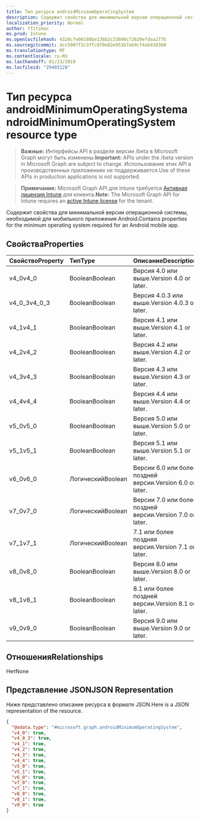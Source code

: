 ```yaml
---
title: Тип ресурса androidMinimumOperatingSystem
description: Содержит свойства для минимальной версии операционной системы, необходимой для мобильного приложения Android.
localization_priority: Normal
author: tfitzmac
ms.prod: Intune
ms.openlocfilehash: 4328cfe06180be138b2c33840c72620efdaa277b
ms.sourcegitcommit: dcc5907f2c3ffc0f0e82e953b7ab9cf4ab938360
ms.translationtype: MT
ms.contentlocale: ru-RU
ms.lasthandoff: 01/23/2019
ms.locfileid: "29403128"
---
```

# <a name="androidminimumoperatingsystem-resource-type"></a><span data-ttu-id="4afbc-103">Тип ресурса androidMinimumOperatingSystem</span><span class="sxs-lookup"><span data-stu-id="4afbc-103">androidMinimumOperatingSystem resource type</span></span>

> <span data-ttu-id="4afbc-104">**Важные:** Интерфейсы API в разделе версии /beta в Microsoft Graph могут быть изменены.</span><span class="sxs-lookup"><span data-stu-id="4afbc-104">**Important:** APIs under the /beta version in Microsoft Graph are subject to change.</span></span> <span data-ttu-id="4afbc-105">Использование этих API в производственных приложениях не поддерживается.</span><span class="sxs-lookup"><span data-stu-id="4afbc-105">Use of these APIs in production applications is not supported.</span></span>

> <span data-ttu-id="4afbc-106">**Примечание:** Microsoft Graph API для Intune требуется [Активная лицензия Intune](https://go.microsoft.com/fwlink/?linkid=839381) для клиента.</span><span class="sxs-lookup"><span data-stu-id="4afbc-106">**Note:** The Microsoft Graph API for Intune requires an [active Intune license](https://go.microsoft.com/fwlink/?linkid=839381) for the tenant.</span></span>

<span data-ttu-id="4afbc-107">Содержит свойства для минимальной версии операционной системы, необходимой для мобильного приложения Android.</span><span class="sxs-lookup"><span data-stu-id="4afbc-107">Contains properties for the minimum operating system required for an Android mobile app.</span></span>

## <a name="properties"></a><span data-ttu-id="4afbc-108">Свойства</span><span class="sxs-lookup"><span data-stu-id="4afbc-108">Properties</span></span>
|<span data-ttu-id="4afbc-109">Свойство</span><span class="sxs-lookup"><span data-stu-id="4afbc-109">Property</span></span>|<span data-ttu-id="4afbc-110">Тип</span><span class="sxs-lookup"><span data-stu-id="4afbc-110">Type</span></span>|<span data-ttu-id="4afbc-111">Описание</span><span class="sxs-lookup"><span data-stu-id="4afbc-111">Description</span></span>|
|:---|:---|:---|
|<span data-ttu-id="4afbc-112">v4_0</span><span class="sxs-lookup"><span data-stu-id="4afbc-112">v4_0</span></span>|<span data-ttu-id="4afbc-113">Boolean</span><span class="sxs-lookup"><span data-stu-id="4afbc-113">Boolean</span></span>|<span data-ttu-id="4afbc-114">Версия 4.0 или выше.</span><span class="sxs-lookup"><span data-stu-id="4afbc-114">Version 4.0 or later.</span></span>|
|<span data-ttu-id="4afbc-115">v4_0_3</span><span class="sxs-lookup"><span data-stu-id="4afbc-115">v4_0_3</span></span>|<span data-ttu-id="4afbc-116">Boolean</span><span class="sxs-lookup"><span data-stu-id="4afbc-116">Boolean</span></span>|<span data-ttu-id="4afbc-117">Версия 4.0.3 или выше.</span><span class="sxs-lookup"><span data-stu-id="4afbc-117">Version 4.0.3 or later.</span></span>|
|<span data-ttu-id="4afbc-118">v4_1</span><span class="sxs-lookup"><span data-stu-id="4afbc-118">v4_1</span></span>|<span data-ttu-id="4afbc-119">Boolean</span><span class="sxs-lookup"><span data-stu-id="4afbc-119">Boolean</span></span>|<span data-ttu-id="4afbc-120">Версия 4.1 или выше.</span><span class="sxs-lookup"><span data-stu-id="4afbc-120">Version 4.1 or later.</span></span>|
|<span data-ttu-id="4afbc-121">v4_2</span><span class="sxs-lookup"><span data-stu-id="4afbc-121">v4_2</span></span>|<span data-ttu-id="4afbc-122">Boolean</span><span class="sxs-lookup"><span data-stu-id="4afbc-122">Boolean</span></span>|<span data-ttu-id="4afbc-123">Версия 4.2 или выше.</span><span class="sxs-lookup"><span data-stu-id="4afbc-123">Version 4.2 or later.</span></span>|
|<span data-ttu-id="4afbc-124">v4_3</span><span class="sxs-lookup"><span data-stu-id="4afbc-124">v4_3</span></span>|<span data-ttu-id="4afbc-125">Boolean</span><span class="sxs-lookup"><span data-stu-id="4afbc-125">Boolean</span></span>|<span data-ttu-id="4afbc-126">Версия 4.3 или выше.</span><span class="sxs-lookup"><span data-stu-id="4afbc-126">Version 4.3 or later.</span></span>|
|<span data-ttu-id="4afbc-127">v4_4</span><span class="sxs-lookup"><span data-stu-id="4afbc-127">v4_4</span></span>|<span data-ttu-id="4afbc-128">Boolean</span><span class="sxs-lookup"><span data-stu-id="4afbc-128">Boolean</span></span>|<span data-ttu-id="4afbc-129">Версия 4.4 или выше.</span><span class="sxs-lookup"><span data-stu-id="4afbc-129">Version 4.4 or later.</span></span>|
|<span data-ttu-id="4afbc-130">v5_0</span><span class="sxs-lookup"><span data-stu-id="4afbc-130">v5_0</span></span>|<span data-ttu-id="4afbc-131">Boolean</span><span class="sxs-lookup"><span data-stu-id="4afbc-131">Boolean</span></span>|<span data-ttu-id="4afbc-132">Версия 5.0 или выше.</span><span class="sxs-lookup"><span data-stu-id="4afbc-132">Version 5.0 or later.</span></span>|
|<span data-ttu-id="4afbc-133">v5_1</span><span class="sxs-lookup"><span data-stu-id="4afbc-133">v5_1</span></span>|<span data-ttu-id="4afbc-134">Boolean</span><span class="sxs-lookup"><span data-stu-id="4afbc-134">Boolean</span></span>|<span data-ttu-id="4afbc-135">Версия 5.1 или выше.</span><span class="sxs-lookup"><span data-stu-id="4afbc-135">Version 5.1 or later.</span></span>|
|<span data-ttu-id="4afbc-136">v6_0</span><span class="sxs-lookup"><span data-stu-id="4afbc-136">v6_0</span></span>|<span data-ttu-id="4afbc-137">Логический</span><span class="sxs-lookup"><span data-stu-id="4afbc-137">Boolean</span></span>|<span data-ttu-id="4afbc-138">Версии 6.0 или более поздней версии.</span><span class="sxs-lookup"><span data-stu-id="4afbc-138">Version 6.0 or later.</span></span>|
|<span data-ttu-id="4afbc-139">v7_0</span><span class="sxs-lookup"><span data-stu-id="4afbc-139">v7_0</span></span>|<span data-ttu-id="4afbc-140">Логический</span><span class="sxs-lookup"><span data-stu-id="4afbc-140">Boolean</span></span>|<span data-ttu-id="4afbc-141">Версии 7.0 или более поздней версии.</span><span class="sxs-lookup"><span data-stu-id="4afbc-141">Version 7.0 or later.</span></span>|
|<span data-ttu-id="4afbc-142">v7_1</span><span class="sxs-lookup"><span data-stu-id="4afbc-142">v7_1</span></span>|<span data-ttu-id="4afbc-143">Логический</span><span class="sxs-lookup"><span data-stu-id="4afbc-143">Boolean</span></span>|<span data-ttu-id="4afbc-144">7.1 или более поздняя версия.</span><span class="sxs-lookup"><span data-stu-id="4afbc-144">Version 7.1 or later.</span></span>|
|<span data-ttu-id="4afbc-145">v8_0</span><span class="sxs-lookup"><span data-stu-id="4afbc-145">v8_0</span></span>|<span data-ttu-id="4afbc-146">Boolean</span><span class="sxs-lookup"><span data-stu-id="4afbc-146">Boolean</span></span>|<span data-ttu-id="4afbc-147">Версия 8.0 или выше.</span><span class="sxs-lookup"><span data-stu-id="4afbc-147">Version 8.0 or later.</span></span>|
|<span data-ttu-id="4afbc-148">v8_1</span><span class="sxs-lookup"><span data-stu-id="4afbc-148">v8_1</span></span>|<span data-ttu-id="4afbc-149">Boolean</span><span class="sxs-lookup"><span data-stu-id="4afbc-149">Boolean</span></span>|<span data-ttu-id="4afbc-150">8.1 или более поздней версии.</span><span class="sxs-lookup"><span data-stu-id="4afbc-150">Version 8.1 or later.</span></span>|
|<span data-ttu-id="4afbc-151">v9_0</span><span class="sxs-lookup"><span data-stu-id="4afbc-151">v9_0</span></span>|<span data-ttu-id="4afbc-152">Boolean</span><span class="sxs-lookup"><span data-stu-id="4afbc-152">Boolean</span></span>|<span data-ttu-id="4afbc-153">Версия 9.0 или выше.</span><span class="sxs-lookup"><span data-stu-id="4afbc-153">Version 9.0 or later.</span></span>|

## <a name="relationships"></a><span data-ttu-id="4afbc-154">Отношения</span><span class="sxs-lookup"><span data-stu-id="4afbc-154">Relationships</span></span>
<span data-ttu-id="4afbc-155">Нет</span><span class="sxs-lookup"><span data-stu-id="4afbc-155">None</span></span>

## <a name="json-representation"></a><span data-ttu-id="4afbc-156">Представление JSON</span><span class="sxs-lookup"><span data-stu-id="4afbc-156">JSON Representation</span></span>
<span data-ttu-id="4afbc-157">Ниже представлено описание ресурса в формате JSON.</span><span class="sxs-lookup"><span data-stu-id="4afbc-157">Here is a JSON representation of the resource.</span></span>
<!-- {
  "blockType": "resource",
  "@odata.type": "microsoft.graph.androidMinimumOperatingSystem"
}
-->
``` json
{
  "@odata.type": "#microsoft.graph.androidMinimumOperatingSystem",
  "v4_0": true,
  "v4_0_3": true,
  "v4_1": true,
  "v4_2": true,
  "v4_3": true,
  "v4_4": true,
  "v5_0": true,
  "v5_1": true,
  "v6_0": true,
  "v7_0": true,
  "v7_1": true,
  "v8_0": true,
  "v8_1": true,
  "v9_0": true
}
```




